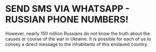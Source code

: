 # SEND SMS VIA WHATSAPP - RUSSIAN PHONE NUMBERS!

However, nearly 150 million Russians do not know the truth about the causes or course of the war in Ukraine. 
It is possible for each of us to convey a direct message to the inhabitants of this enslaved country.
